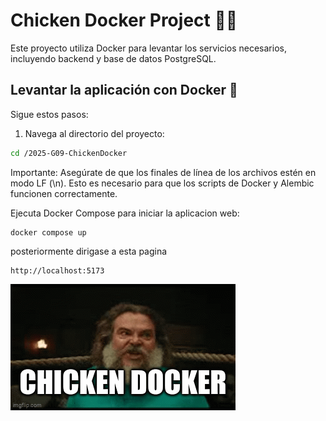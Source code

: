 # Chicken Docker Project 🐔🐾

Este proyecto utiliza Docker para levantar los servicios necesarios, incluyendo backend y base de datos PostgreSQL.

## Levantar la aplicación con Docker 🚀

Sigue estos pasos:

1. Navega al directorio del proyecto:

```bash
cd /2025-G09-ChickenDocker
```
Importante: Asegúrate de que los finales de línea de los archivos estén en modo LF (\n).
Esto es necesario para que los scripts de Docker y Alembic funcionen correctamente.

Ejecuta Docker Compose para iniciar la aplicacion web:
```
docker compose up
```
posteriormente dirigase a esta pagina
```
http://localhost:5173
```

![ChickenDocker Team](CHICKENDOCKER.gif)




